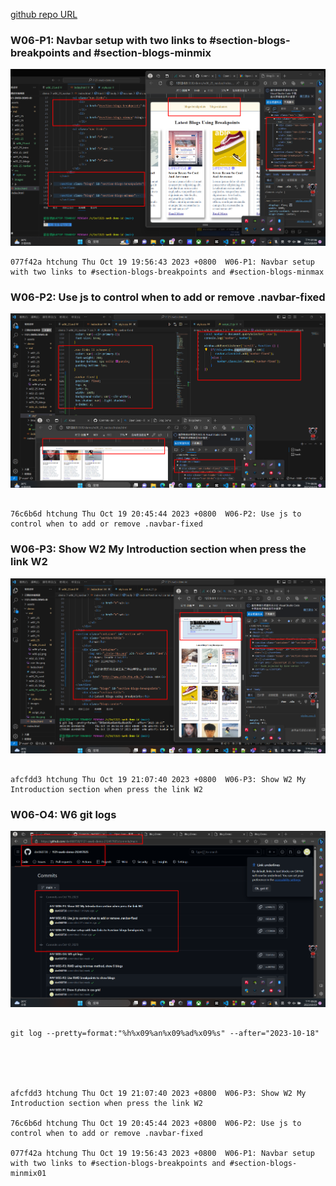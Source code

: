 [github repo URL](https://github.com/der060738/1121-sweb-demo-212417025.git)

### W06-P1: Navbar setup with two links to #section-blogs-breakpoints and #section-blogs-minmix

 
![](w06-p1.png)

 
```
077f42a htchung Thu Oct 19 19:56:43 2023 +0800  W06-P1: Navbar setup with two links to #section-blogs-breakpoints and #section-blogs-minmax

```

### W06-P2: Use js to control when to add or remove .navbar-fixed
 

![](w06-p2.png)


```

76c6b6d htchung Thu Oct 19 20:45:44 2023 +0800  W06-P2: Use js to control when to add or remove .navbar-fixed

```

### W06-P3: Show W2 My Introduction section when press the link W2


![](w06-p3.png)

```

afcfdd3 htchung Thu Oct 19 21:07:40 2023 +0800  W06-P3: Show W2 My Introduction section when press the link W2

```

### W06-O4: W6 git logs

 

![](w06-p4.png)

 

```

git log --pretty=format:"%h%x09%an%x09%ad%x09%s" --after="2023-10-18"

 

 

afcfdd3 htchung Thu Oct 19 21:07:40 2023 +0800  W06-P3: Show W2 My Introduction section when press the link W2

76c6b6d htchung Thu Oct 19 20:45:44 2023 +0800  W06-P2: Use js to control when to add or remove .navbar-fixed

077f42a htchung Thu Oct 19 19:56:43 2023 +0800  W06-P1: Navbar setup with two links to #section-blogs-breakpoints and #section-blogs-minmix01

```